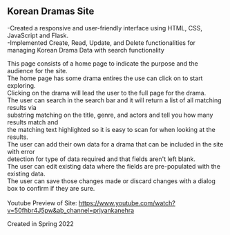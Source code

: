 ## Korean Dramas Site <br>
-Created a responsive and user-friendly interface using HTML, CSS, JavaScript and Flask.<br>
-Implemented Create, Read, Update, and Delete functionalities for managing Korean Drama Data with search functionality <br>

This page consists of a home page to indicate the purpose and the audience for the site.<br>
The home page has some drama entires the use can click on to start exploring. <br>
Clicking on the drama will lead the user to the full page for the drama.<br>
The user can search in the search bar and it will return a list of all matching results via<br>
substring matching on the title, genre, and actors and tell you how many results match and <br>
the matching text highlighted so it is easy to scan for when looking at the results.<br>
The user can add their own data for a drama that can be included in the site with error<br>
detection for type of data required and that fields aren't left blank. <br>
The user can edit existing data where the fields are pre-populated with the existing data. <br>
The user can save those changes made or discard changes with a dialog box to confirm if they are sure.<br>
<br>
Youtube Preview of Site: https://www.youtube.com/watch?v=50fhbr4J5pw&ab_channel=priyankanehra

Created in Spring 2022
